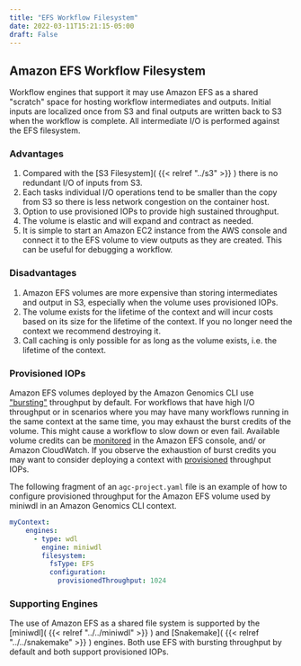 ```yaml
---
title: "EFS Workflow Filesystem"
date: 2022-03-11T15:21:15-05:00
draft: False
---
```


## Amazon EFS Workflow Filesystem

Workflow engines that support it may use Amazon EFS as a shared "scratch" space for hosting workflow intermediates and 
outputs. Initial inputs are localized once from S3 and final outputs are written back to S3 when the workflow is complete.
All intermediate I/O is performed against the EFS filesystem.

### Advantages

1. Compared with the [S3 Filesystem]( {{< relref "../s3" >}} ) there is no redundant I/O of inputs from S3.
2. Each tasks individual I/O operations tend to be smaller than the copy from S3 so there is less network congestion on the container host.
3. Option to use provisioned IOPs to provide high sustained throughput.
4. The volume is elastic and will expand and contract as needed.
5. It is simple to start an Amazon EC2 instance from the AWS console and connect it to the EFS volume to view outputs as they are created. This can be useful for debugging a workflow.

### Disadvantages

1. Amazon EFS volumes are more expensive than storing intermediates and output in S3, especially when the volume uses provisioned IOPs.
2. The volume exists for the lifetime of the context and will incur costs based on its size for the lifetime of the context. If you no longer need the context we recommend destroying it.
3. Call caching is only possible for as long as the volume exists, i.e. the lifetime of the context.

### Provisioned IOPs

Amazon EFS volumes deployed by the Amazon Genomics CLI use ["bursting"](https://docs.aws.amazon.com/efs/latest/ug/performance.html#bursting) 
throughput by default. For workflows that have high I/O throughput or in scenarios where you may have many workflows 
running in the same context at the same time, you may exhaust the burst credits of the volume. 
This might cause a workflow to slow down or even fail. Available volume credits can be [monitored](https://docs.aws.amazon.com/efs/latest/ug/monitoring_overview.html)
in the Amazon EFS console, and/ or Amazon CloudWatch. If you observe the exhaustion of burst credits you may want to consider
deploying a context with [provisioned](https://docs.aws.amazon.com/efs/latest/ug/performance.html#provisioned-throughput) throughput IOPs.

The following fragment of an `agc-project.yaml` file is an example of how to configure provisioned throughput for the
Amazon EFS volume used by miniwdl in an Amazon Genomics CLI context.

```yaml
myContext:
    engines:
      - type: wdl
        engine: miniwdl
        filesystem:
          fsType: EFS
          configuration:
            provisionedThroughput: 1024
```

### Supporting Engines

The use of Amazon EFS as a shared file system is supported by the [miniwdl]( {{< relref "../../miniwdl" >}} ) and 
[Snakemake]( {{< relref "../../snakemake" >}} ) engines. Both use EFS with bursting throughput by default and both 
support provisioned IOPs.